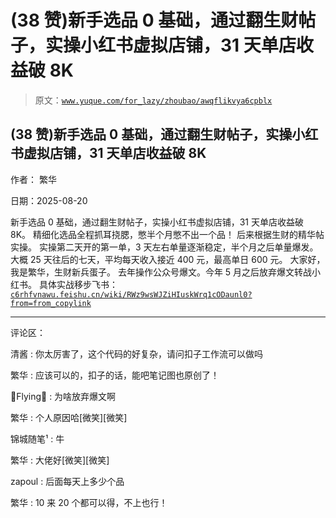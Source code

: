 # (38 赞)新手选品 0 基础，通过翻生财帖子，实操小红书虚拟店铺，31 天单店收益破 8K

> 原文：[`www.yuque.com/for_lazy/zhoubao/awqflikvya6cpblx`](https://www.yuque.com/for_lazy/zhoubao/awqflikvya6cpblx)

## (38 赞)新手选品 0 基础，通过翻生财帖子，实操小红书虚拟店铺，31 天单店收益破 8K

作者： 繁华

日期：2025-08-20

新手选品 0 基础，通过翻生财帖子，实操小红书虚拟店铺，31 天单店收益破 8K。 精细化选品全程抓耳挠腮，憋半个月憋不出一个品！ 后来根据生财的精华帖实操。
实操第二天开的第一单，3 天左右单量逐渐稳定，半个月之后单量爆发。 大概 25 天往后的七天，平均每天收入接近 400 元，最高单日 600 元。
大家好，我是繁华，生财新兵蛋子。 去年操作公众号爆文。今年 5 月之后放弃爆文转战小红书。 具体实战移步飞书： [`c6rhfvnawu.feishu.cn/wiki/RWz9wsWJZiHIuskWrq1cODaunl0?from=from_copylink`](https://c6rhfvnawu.feishu.cn/wiki/RWz9wsWJZiHIuskWrq1cODaunl0?from=from_copylink)

* * *

评论区：

清酱 : 你太厉害了，这个代码的好复杂，请问扣子工作流可以做吗

繁华 : 应该可以的，扣子的话，能吧笔记图也原创了！

🦋Flying🌸 : 为啥放弃爆文啊

繁华 : 个人原因哈[微笑][微笑]

锦城随笔¹ : 牛

繁华 : 大佬好[微笑][微笑]

zapoul : 后面每天上多少个品

繁华 : 10 来 20 个都可以得，不上也行！